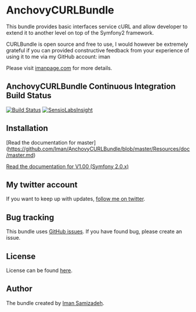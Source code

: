 # AnchovyCURLBundle #

This bundle provides basic interfaces service cURL and allow developer to extend it to another level on top of the Symfony2 framework.

CURLBundle is open source and free to use, I would however be extremely grateful if you can provided constructive feedback from your experience of using it to me via my GitHub account: iman

Please visit [imanpage.com](http://imanpage.com) for more details.


## AnchovyCURLBundle  Continuous Integration Build Status ##

[![Build Status](https://secure.travis-ci.org/Iman/AnchovyCURLBundle.png)](http://travis-ci.org/Iman/AnchovyCURLBundle)
[![SensioLabsInsight](https://insight.sensiolabs.com/projects/1d0382f2-735f-47f9-8184-15f2d146fbe5/mini.png)](https://insight.sensiolabs.com/projects/1d0382f2-735f-47f9-8184-15f2d146fbe5)


## Installation ##

[Read the documentation for master] (https://github.com/Iman/AnchovyCURLBundle/blob/master/Resources/doc/master.md)

[Read the documentation for V1.00 (Symfony 2.0.x)](https://github.com/Iman/AnchovyCURLBundle/tree/v2.0.x)


## My twitter account ##

If you want to keep up with updates, [follow me on twitter](http://twitter.com/imanpage).

## Bug tracking ##

This bundle uses [GitHub issues](https://github.com/Iman/AnchovyCURLBundle/issues).
If you have found bug, please create an issue.

## License ##

License can be found [here](https://github.com/Iman/AnchovyCURLBundle/blob/master/Resources/meta/LICENSE).

## Author ##

The bundle created by [Iman Samizadeh](http://imanpage.com).
